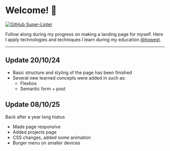 # Welcome! 👋
[![GitHub Super-Linter](https://github.com/andyds1/Landing/actions/workflows/linter.yml/badge.svg)](https://github.com/marketplace/actions/super-linter)

Follow along during my progress on making a landing page for myself.
Here I apply technologies and techniques I learn during my education [@howest](https://www.howest.be/en/programmes/bachelor/applied-computer-science).

---

## Update 20/10/24
* Basic structure and styling of the page has been finished
* Several new learned concepts were added in such as:
  * Flexbox
  * Semantic form + post
  
## Update 08/10/25
Back after a year long hiatus

* Made page responsive
* Added projects page
* CSS changes, added some animation
* Burger menu on smaller devices
